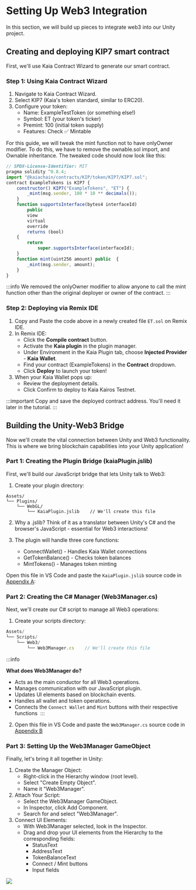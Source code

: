 # Setting Up Web3 Integration 

In this section, we will build up pieces to integrate web3 into our Unity project.

## Creating and deploying KIP7 smart contract 

First, we'll use Kaia Contract Wizard to generate our smart contract. 

### Step 1: Using Kaia Contract Wizard

1. Navigate to Kaia Contract Wizard.
2. Select KIP7 (Kaia's token standard, similar to ERC20).
3. Configure your token:
    * Name: ExampleTestToken (or something else!)
    * Symbol: ET (your token's ticker)
    * Premint: 100 (initial token supply)
    * Features: Check ✅ Mintable

For this guide, we will tweak the mint function not to have onlyOwner modifier. To do this, we have to remove the ownable.sol import, and Ownable inheritance. The tweaked code should now look like this:

```js
// SPDX-License-Identifier: MIT
pragma solidity ^0.8.4;
import "@kaiachain/contracts/KIP/token/KIP7/KIP7.sol";
contract ExampleTokens is KIP7 {
    constructor() KIP7("ExampleTokens", "ET") {
        _mint(msg.sender, 100 * 10 ** decimals());
    }
    function supportsInterface(bytes4 interfaceId)
        public
        view
        virtual
        override
        returns (bool)
    {
        return
            super.supportsInterface(interfaceId);
    }
    function mint(uint256 amount) public  {
        _mint(msg.sender, amount);
    }
}
```

:::info
 We removed the onlyOwner modifier to allow anyone to call the mint function other than the original deployer or owner of the contract. 
:::

### Step 2: Deploying via Remix IDE 

1. Copy and Paste the code above in a newly created file `ET.sol` on Remix IDE.
2. In Remix IDE:
    * Click the **Compile contract** button.
    * Activate the **Kaia plugin** in the plugin manager.
    * Under Environment in the Kaia Plugin tab, choose **Injected Provider** - **Kaia Wallet**.
    * Find your contract (ExampleTokens) in the **Contract** dropdown.
    * Click **Deploy** to launch your token!
3. When your Kaia Wallet pops up:
    * Review the deployment details.
    * Click Confirm to deploy to Kaia Kairos Testnet.

:::important
Copy and save the deployed contract address. You'll need it later in the tutorial.
:::

## Building the Unity-Web3 Bridge 

Now we'll create the vital connection between Unity and Web3 functionality. This is where we bring blockchain capabilities into your Unity application!

### Part 1: Creating the Plugin Bridge (kaiaPlugin.jslib) 

First, we'll build our JavaScript bridge that lets Unity talk to Web3:

1. Create your plugin directory:

```
Assets/
└── Plugins/
    └── WebGL/
        └── KaiaPlugin.jslib    // We'll create this file
```

2. Why a .jslib? Think of it as a translator between Unity's C# and the browser's JavaScript - essential for Web3 interactions!

3. The plugin will handle three core functions:
    * ConnectWallet() - Handles Kaia Wallet connections
    * GetTokenBalance() - Checks token balances
    * MintTokens() - Manages token minting

Open this file in VS Code and paste the `KaiaPlugin.jslib` source code in [Appendix A](../minidapps/convert-unity-liff.md#appendix-a):

### Part 2: Creating the C# Manager (Web3Manager.cs) 

Next, we'll create our C# script to manage all Web3 operations:

1. Create your scripts directory:

```js
Assets/
└── Scripts/
    └── Web3/
        └── Web3Manager.cs    // We'll create this file
```

:::info

**What does Web3Manager do?**

* Acts as the main conductor for all Web3 operations.
* Manages communication with our JavaScript plugin.
* Updates UI elements based on blockchain events.
* Handles all wallet and token operations.
* Connects the `Connect Wallet` and `Mint` buttons with their respective functions 
:::


2. Open this file in VS Code and paste the `Web3Manager.cs` source code in [Appendix B](../minidapps/convert-unity-liff.md#appendix-b)


### Part 3: Setting Up the Web3Manager GameObject 

Finally, let's bring it all together in Unity:

1. Create the Manager Object:
    * Right-click in the Hierarchy window (root level).
    * Select "Create Empty Object".
    * Name it "Web3Manager".
2. Attach Your Script:
    * Select the Web3Manager GameObject.
    * In Inspector, click Add Component.
    * Search for and select "Web3Manager".
3. Connect UI Elements:
    * With Web3Manager selected, look in the Inspector.
    * Drag and drop your UI elements from the Hierarchy to the corresponding fields:
        * StatusText
        * AddressText
        * TokenBalanceText
        * Connect / Mint buttons
        * Input fields

![](/img/minidapps/unity-minidapp/connect_ui_manager.png)
